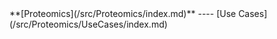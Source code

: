 <div class='linkbox'>
**[Proteomics](/src/Proteomics/index.md)**
----
[Use Cases](/src/Proteomics/UseCases/index.md)<br />
</div>
